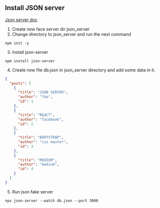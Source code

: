 ## Install JSON server

[Json server doc](https://github.com/typicode/json-server)

1. Create new face server dir json_server
2. Change directory to json_server and run the next command
```shell
npm init -y
```
3. Install json-server
```shell
npm install json-server
```
4. Create new file db.json in json_server directory and 
add some data in it.
```json
{
  "posts": [
    {
      "title": "JSON SERVER",
      "author": "foo",
      "id": 1
    },
    {
      "title": "REACT",
      "author": "facebook",
      "id": 2
    },
    {
      "title": "BOOTSTRAP",
      "author": "css master",
      "id": 3
    },
    {
      "title": "MEDIUM",
      "author": "medium",
      "id": 4
    }
  ]
}
```
5. Run json fake server
```shell
npx json-server --watch db.json --port 3000
```